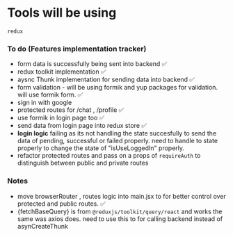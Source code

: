 # Tools will be using

`redux`

### To do (Features implementation tracker)

- form data is successfully being sent into backend ✅
- redux toolkit implementation ✅
- aysnc Thunk implementation for sending data into backend ✅
- form validation - will be using formik and yup packages for validation. will use formik form. ✅
- sign in with google
- protected routes for /chat , /profile ✅
- use formik in login page too ✅
- send data from login page into redux store ✅
- **login logic** failing as its not handling the state succesfully to send the data of pending, successful or failed properly. need to handle to state properly to change the state of "isUseLoggedIn" properly.
- refactor protected routes and pass on a props of `requireAuth` to distinguish between public and private routes

### Notes

- move browserRouter , routes logic into main.jsx to for better control over protected and public routes. ✅
- {fetchBaseQuery} is from `@reduxjs/toolkit/query/react` and works the same was axios does. need to use this to for calling backend instead of asynCreateThunk
